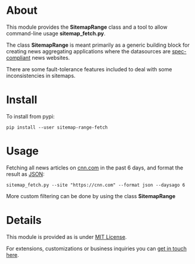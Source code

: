 About
=====

This module provides the **SitemapRange** class and a tool to allow command-line usage **sitemap_fetch.py**.

The class **SitemapRange** is meant primarily as a generic building block for creating news aggregating applications where the datasources are [spec-compliant](https://www.sitemaps.org/protocol.html) news websites.

There are some fault-tolerance features included to deal with some inconsistencies in sitemaps.

Install
=======

To install from pypi:

    pip install --user sitemap-range-fetch

Usage
=====

Fetching all news articles on [cnn.com](http://cnn.com) in the past 6 days, and format the result as [JSON](https://en.wikipedia.org/wiki/JSON):

    sitemap_fetch.py --site "https://cnn.com" --format json --daysago 6

More custom filtering can be done by using the class **SitemapRange**

Details
=======

This module is provided as is under [MIT License](https://opensource.org/licenses/MIT).

For extensions, customizations or business inquiries you can [get in touch here](mailto:business@garage-coding.com).
